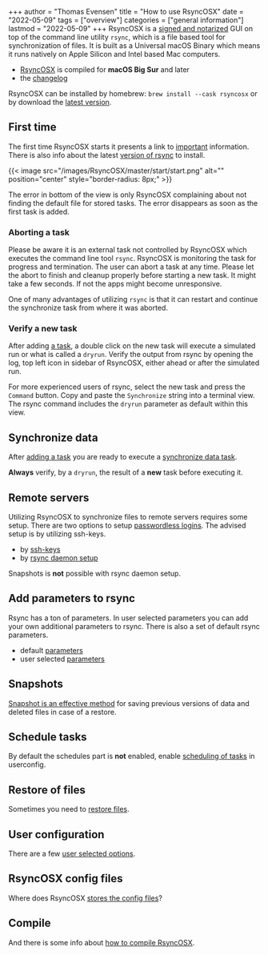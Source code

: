+++
author = "Thomas Evensen"
title = "How to use RsyncOSX"
date = "2022-05-09"
tags = ["overview"]
categories = ["general information"]
lastmod = "2022-05-09"
+++
RsyncOSX is a [signed and notarized](/post/notarized/) GUI on top of the command line utility `rsync`, which is a file based tool for synchronization of files. It is built as a Universal macOS Binary which means it runs natively on Apple Silicon and Intel based Mac computers.

- [RsyncOSX](https://github.com/rsyncOSX/RsyncOSX/releases) is compiled for **macOS Big Sur** and later
- the [changelog](/post/changelog/)

RsyncOSX can be installed by homebrew: `brew install --cask rsyncosx` or by download the [latest version](https://github.com/rsyncOSX/RsyncOSX/releases).

## First time

The first time RsyncOSX starts it presents a link to [important](/post/important/) information. There is also info about the latest [version of rsync](/post/rsync/) to install.

{{< image src="/images/RsyncOSX/master/start/start.png" alt="" position="center" style="border-radius: 8px;" >}}

The error in bottom of the view is only RsyncOSX complaining about not finding the default file for stored tasks. The error disappears as soon as the first task is added.

### Aborting a task

Please be aware it is an external task not controlled by RsyncOSX which executes the command line tool `rsync`. RsyncOSX is monitoring the task for progress and termination. The user can abort a task at any time. Please let the abort to finish and cleanup properly before starting a new task. It might take a few seconds. If not the apps might become unresponsive.

One of many advantages of utilizing `rsync` is that it can restart and continue the synchronize task from where it was aborted.

### Verify a new task

After adding [a task](/post/addconfigurations/), a double click on the new task will execute a simulated run or what is called a `dryrun`. Verify the output from rsync by opening the log, top left icon in sidebar of RsyncOSX, either ahead or after the simulated run. 

For more experienced users of rsync, select the new task and press the `Command` button. Copy and paste the `Synchronize` string into a terminal view. The rsync command includes the `dryrun` parameter as default within this view.

## Synchronize data

After [adding a task](/post/addconfigurations/) you are ready to execute a [synchronize data task](/post/singletask/).

**Always** verify, by a `dryrun`,  the result of a **new** task before executing it.

## Remote servers

Utilizing RsyncOSX to synchronize files to remote servers requires some setup. There are two options to setup [passwordless logins](/post/remotelogins/). The advised setup is by utilizing ssh-keys.

- by [ssh-keys](/post/ssh/)
- by [rsync daemon setup](/post/rsyncdaemon/)

Snapshots is **not** possible with rsync daemon setup.

## Add parameters to rsync

Rsync has a ton of parameters. In user selected parameters you can add your own additional parameters to rsync. There is also a set of default rsync parameters.

- default [parameters](/post/rsyncparameters)
- user selected [parameters](/post/userparameters/)

## Snapshots

[Snapshot is an effective method](/post/snapshots/) for saving previous versions of data and deleted files in case of a restore.

## Schedule tasks

By default the schedules part is **not** enabled, enable [scheduling of tasks](/post/scheduletasks/) in userconfig.

## Restore of files

Sometimes you need to [restore files](/post/restore/).

## User configuration

There are a few [user selected options](/post/userconfiguration/).

## RsyncOSX config files

Where does RsyncOSX [stores the config files](/post/configfiles/)?

## Compile

And there is some info about [how to compile RsyncOSX](/post/compile/).
